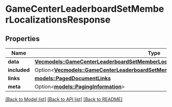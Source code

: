 # GameCenterLeaderboardSetMemberLocalizationsResponse

## Properties

Name | Type | Description | Notes
------------ | ------------- | ------------- | -------------
**data** | [**Vec<models::GameCenterLeaderboardSetMemberLocalization>**](GameCenterLeaderboardSetMemberLocalization.md) |  | 
**included** | Option<[**Vec<models::GameCenterLeaderboardSetMemberLocalizationsResponseIncludedInner>**](GameCenterLeaderboardSetMemberLocalizationsResponse_included_inner.md)> |  | [optional]
**links** | [**models::PagedDocumentLinks**](PagedDocumentLinks.md) |  | 
**meta** | Option<[**models::PagingInformation**](PagingInformation.md)> |  | [optional]

[[Back to Model list]](../README.md#documentation-for-models) [[Back to API list]](../README.md#documentation-for-api-endpoints) [[Back to README]](../README.md)


